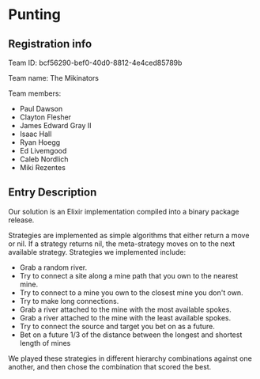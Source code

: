 # Punting

## Registration info ##

Team ID: bcf56290-bef0-40d0-8812-4e4ced85789b

Team name: The Mikinators

Team members:
* Paul Dawson
* Clayton Flesher
* James Edward Gray II
* Isaac Hall
* Ryan Hoegg
* Ed Livemgood
* Caleb Nordlich
* Miki Rezentes

## Entry Description

Our solution is an Elixir implementation compiled into a binary package release.

Strategies are implemented as simple algorithms that either return a move or nil. If a strategy returns nil, the meta-strategy moves on to the next available strategy.
Strategies we implemented include:
* Grab a random river.
* Try to connect a site along a mine path that you own to the nearest mine.
* Try to connect to a mine you own to the closest mine you don't own.
* Try to make long connections.
* Grab a river attached to the mine with the most available spokes.
* Grab a river attached to the mine with the least available spokes.
* Try to connect the source and target you bet on as a future.
* Bet on a future 1/3 of the distance between the longest and shortest length of mines

We played these strategies in different hierarchy combinations against one another, and then chose the combination that scored the best.
